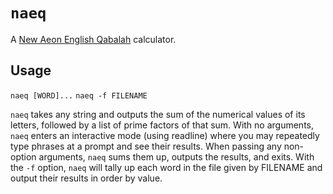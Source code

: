 # `naeq`

A [New Aeon English
Qabalah](https://en.wikipedia.org/wiki/English_Qabalah#ALW_Cipher) calculator.

## Usage

`naeq [WORD]...`
`naeq -f FILENAME`

`naeq` takes any string and outputs the sum of the numerical values of its
letters, followed by a list of prime factors of that sum. With no arguments,
`naeq` enters an interactive mode (using readline) where you may repeatedly type
phrases at a prompt and see their results. When passing any non-option
arguments, `naeq` sums them up, outputs the results, and exits. With the `-f`
option, `naeq` will tally up each word in the file given by FILENAME and output
their results in order by value.
